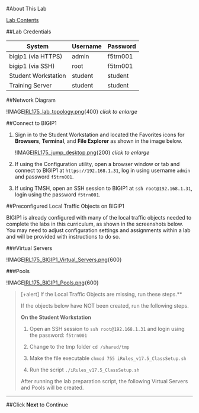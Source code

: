 #About This Lab

[Lab Contents](#lab-contents)

##Lab Credentials


| System              | Username | Password |
| ------------------- | -------- | -------- |
| bigip1 (via HTTPS)  | admin   | f5trn001 |
| bigip1 (via SSH)    | root    | f5trn001 |
| Student Workstation | student | student  |
| Training Server     | student | student  |

##Network Diagram

<!-- Local copy of Lab Topo diagram !IMAGE[IRL175_lab_topology.png](instructions296326/IRL175_lab_topology.png)-->

!IMAGE[IRL175_lab_topology.png](https://github.com/learnf5/IRL175/blob/main/image/IRL175_lab_topology.png?raw=true "iRules Lab Topology"){400}
*click to enlarge*

##Connect to BIGIP1

1. Sign in to the Student Workstation and located the Favorites icons for **Browsers**, **Terminal**, and **File Explorer** as shown in the image below.

	!IMAGE[IRL175_jump_desktop.png](https://github.com/learnf5/IRL175/blob/main/image/IRL175_jump_desktop.png?raw=true){200}
    *click to enlarge*
 
1. If using the Configuration utility, open a browser window or tab and connect to BIGIP1 at `https://192.168.1.31`, log in using username `admin` and password `f5trn001`.

1. If using TMSH, open an SSH session to BIGIP1 at `ssh root@192.168.1.31`, login using the password `f5trn001`.

##Preconfigured Local Traffic Objects on BIGIP1

BIGIP1 is already configured with many of the local traffic objects needed to complete the labs in this curriculum, as shown in the screenshots below. You may need to adjust configuration settings and assignments within a lab and will be provided with instructions to do so.

###Virtual Servers

<!--!IMAGE[IRL175_BIGIP1_Virtual_Servers.png](instructions296326/IRL175_BIGIP1_Virtual_Servers.png)-->
!IMAGE[IRL175_BIGIP1_Virtual_Servers.png](https://github.com/learnf5/IRL175/blob/main/image/IRL175_BIGIP1_Virtual_Servers.png?raw=true "iRules List of Virtual Servers pre-configured"){600}

###Pools

<!--!IMAGE[IRL175_BIGIP1_Pools.png](instructions296326/IRL175_BIGIP1_Pools.png)-->
!IMAGE[IRL175_BIGIP1_Pools.png](https://github.com/learnf5/IRL175/blob/main/image/IRL175_BIGIP1_Pools.png?raw=true "iRules List of Pools pre-configured"){600}

> [+alert] If the Local Traffic Objects are missing, run these steps.**
>
> If the objects below have NOT been created, run the following steps.
>
> **On the Student Workstation**
>
> 1. Open an SSH session to `ssh root@192.168.1.31` and login using the password: `f5trn001`
>
> 1. Change to the tmp folder `cd /shared/tmp`
>
> 1. Make the file executable `chmod 755 iRules_v17.5_ClassSetup.sh`
>
> 1. Run the script `./iRules_v17.5_ClassSetup.sh`
>
> After running the lab preparation script, the following Virtual Servers and Pools will be created.

---

##Click **Next** to Continue
